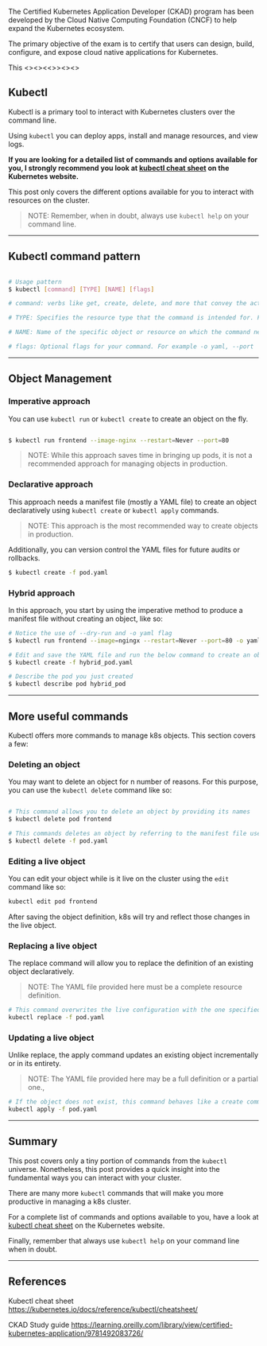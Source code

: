 
The Certified Kubernetes Application Developer (CKAD) program has been developed by the Cloud Native Computing Foundation (CNCF) to help expand the Kubernetes ecosystem.

The primary objective of the exam is to certify that users can design, build, configure, and expose cloud native applications for Kubernetes.

This <><><<>><><>


## Kubectl


Kubectl is a primary tool to interact with Kubernetes clusters over the command line. 

Using `kubectl` you can deploy apps, install and manage resources, and view logs. 

**If you are looking for a detailed list of commands and options available for you, I strongly recommend you look at [kubectl cheat sheet](https://kubernetes.io/docs/reference/kubectl/cheatsheet/) on the Kubernetes website.** 

This post only covers the different options available for you to interact with resources on the cluster. 

> NOTE: Remember, when in doubt, always use `kubectl help` on your command line. 

---

## Kubectl command pattern

```sh

# Usage pattern
$ kubectl [command] [TYPE] [NAME] [flags]

# command: verbs like get, create, delete, and more that convey the action you want to perform on a object/resource. 

# TYPE: Specifies the resource type that the command is intended for. For example service/svc, pod.

# NAME: Name of the specific object or resource on which the command needs to be executed

# flags: Optional flags for your command. For example -o yaml, --port 

```


---

## Object Management

### Imperative approach 
You can use `kubectl run` or `kubectl create` to create an object on the fly. 

```sh

$ kubectl run frontend --image-nginx --restart=Never --port=80

```

> NOTE: While this approach saves time in bringing up pods, it is not a recommended approach for managing objects in production. 


### Declarative approach

This approach needs a manifest file (mostly a YAML file) to create an object declaratively using `kubectl create` or `kubectl apply` commands. 

> NOTE: This approach is the most recommended way to create objects in production. 

Additionally, you can version control the YAML files for future audits or rollbacks.

```sh
$ kubectl create -f pod.yaml
```


### Hybrid approach

In this approach, you start by using the imperative method to produce a manifest file without creating an object, like so: 

```sh
# Notice the use of --dry-run and -o yaml flag
$ kubectl run frontend --image=ngingx --restart=Never --port=80 -o yaml --dry-run=client > hybrid_pod.yaml

# Edit and save the YAML file and run the below command to create an object
$ kubectl create -f hybrid_pod.yaml

# Describe the pod you just created
$ kubectl describe pod hybrid_pod
```

---

## More useful commands

Kubectl offers more commands to manage k8s objects. This section covers a few:

### Deleting an object

You may want to delete an object for n number of reasons. For this purpose, you can use the `kubectl delete` command like so: 

```sh

# This command allows you to delete an object by providing its names
$ kubectl delete pod frontend

# This commands deletes an object by referring to the manifest file used to create it.
$ kubectl delete -f pod.yaml

```


### Editing a live object

You can edit your object while is it live on the cluster using the `edit` command like so: 

```sh 
kubectl edit pod frontend
```

After saving the object definition, k8s will try and reflect those changes in the live object. 


### Replacing a live object

The replace command will allow you to replace the definition of an existing object declaratively. 

> NOTE: The YAML file provided here must be a complete resource definition.

```sh 
# This command overwrites the live configuration with the one specified in the YAML file.
kubectl replace -f pod.yaml
```


### Updating a live object

Unlike replace, the apply command updates an existing object incrementally or in its entirety.  

> NOTE: The YAML file provided here may be a full definition or a partial one., 

```sh 
# If the object does not exist, this command behaves like a create command. 
kubectl apply -f pod.yaml
```

--- 
## Summary

This post covers only a tiny portion of commands from the `kubectl` universe. Nonetheless, this post provides a quick insight into the fundamental ways you can interact with your cluster. 

There are many more `kubectl` commands that will make you more productive in managing a k8s cluster. 

For a complete list of commands and options available to you, have a look at [kubectl cheat sheet](https://kubernetes.io/docs/reference/kubectl/cheatsheet/) on the Kubernetes website.

Finally, remember that always use `kubectl help` on your command line when in doubt. 

---
## References

Kubectl cheat sheet
https://kubernetes.io/docs/reference/kubectl/cheatsheet/

CKAD Study guide
https://learning.oreilly.com/library/view/certified-kubernetes-application/9781492083726/ 

